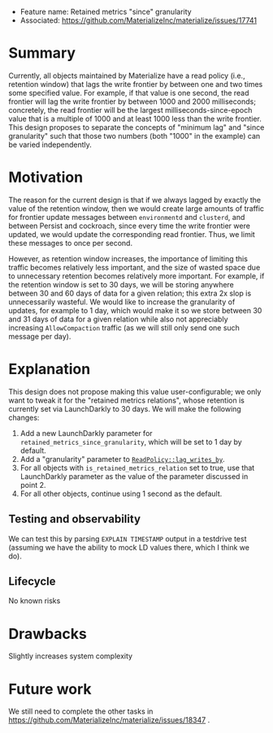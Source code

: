 - Feature name: Retained metrics "since" granularity
- Associated: https://github.com/MaterializeInc/materialize/issues/17741

# Summary
[summary]: #summary

Currently, all objects maintained by Materialize have a read policy (i.e., retention window) that lags the write frontier by between one and two times some specified value. For example, if that value is one second, the read frontier will lag the write frontier by between 1000 and 2000 milliseconds; concretely, the read frontier will be the largest milliseconds-since-epoch value that is a multiple of 1000 and at least 1000 less than the write frontier. This design proposes to separate the concepts of "minimum lag" and "since granularity" such that those two numbers (both "1000" in the example) can be varied independently.

# Motivation
[motivation]: #motivation

The reason for the current design is that if we always lagged by exactly the value of the retention window, then we would create large amounts of traffic for frontier update messages between `environmentd` and `clusterd`, and between Persist and cockroach, since every time the write frontier were updated, we would update the corresponding read frontier. Thus, we limit these messages to once per second.

However, as retention window increases, the importance of limiting this traffic becomes relatively less important, and the size of wasted space due to unnecessary retention becomes relatively more important. For example, if the retention window is set to 30 days, we will be storing anywhere between 30 and 60 days of data for a given relation; this extra 2x slop is unnecessarily wasteful. We would like to increase the granularity of updates, for example to 1 day, which would make it so we store between 30 and 31 days of data for a given relation while also not appreciably increasing `AllowCompaction` traffic (as we will still only send one such message per day).

# Explanation
[explanation]: #explanation

This design does not propose making this value user-configurable; we only want to tweak it for the "retained metrics relations", whose retention is currently set via LaunchDarkly to 30 days. We will make the following changes:

1. Add a new LaunchDarkly parameter for `retained_metrics_since_granularity`, which will be set to 1 day by default.
2. Add a "granularity" parameter to [`ReadPolicy::lag_writes_by`](https://github.com/MaterializeInc/materialize/blob/eda55b5c68/src/storage-client/src/controller.rs#L516-L530).
3. For all objects with `is_retained_metrics_relation` set to true, use that LaunchDarkly parameter as the value of the parameter discussed in point 2.
4. For all other objects, continue using 1 second as the default. 

## Testing and observability
[testing-and-observability]: #testing-and-observability

We can test this by parsing `EXPLAIN TIMESTAMP` output in a testdrive test (assuming we have the ability to mock LD values there, which I think we do).

## Lifecycle
[lifecycle]: #lifecycle

No known risks

# Drawbacks
[drawbacks]: #drawbacks

Slightly increases system complexity

# Future work
[future-work]: #future-work

We still need to complete the other tasks in https://github.com/MaterializeInc/materialize/issues/18347 .
